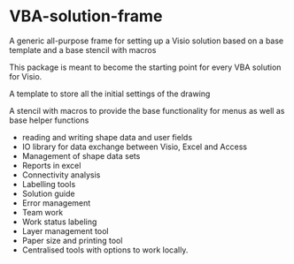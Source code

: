 # VBA-solution-frame
A generic all-purpose frame for setting up a Visio solution based on a base template and a base stencil with macros

This package is meant to become the starting point for every VBA solution for Visio.

A template to store all the initial settings of the drawing

A stencil with macros to provide the base functionality for menus as well as base helper functions
- reading and writing shape data and user fields
- IO library for data exchange between Visio, Excel and Access
- Management of shape data sets
- Reports in excel
- Connectivity analysis
- Labelling tools
- Solution guide
- Error management
- Team work
- Work status labeling
- Layer management tool
- Paper size and printing tool
- Centralised tools with options to work locally.
